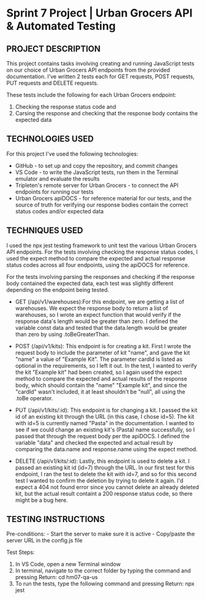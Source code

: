# Sprint 7 Project | Urban Grocers API & Automated Testing
## PROJECT DESCRIPTION
This project contains tasks involving creating and running JavaScript tests on our choice of Urban Grocers API endpoints from the provided documentation. I've written 2 tests each for GET requests, POST requests, PUT requests and DELETE requests. 

These tests include the following for each Urban Grocers endpoint: 
1. Checking the response status code and 
2. Carsing the response and checking that the response body contains the expected data

## TECHNOLOGIES USED
For this project I've used the following technologies:
- GitHub - to set up and copy the repository, and commit changes
- VS Code - to write the JavaScript tests, run them in the Terminal emulator and evaluate the results
- Tripleten's remote server for Urban Grocers - to connect the API endpoints for running our tests
- Urban Grocers apiDOCS - for reference material for our tests, and the source of truth for verifying our response bodies contain the correct status codes and/or expected data

## TECHNIQUES USED
I used the npx jest testing framework to unit test the various Urban Grocers API endpoints. For the tests involving checking the response status codes, I used the expect method to compare the expected and actual response status codes across all four endpoints, using the apiDOCS for reference. 

For the tests involving parsing the responses and checking if the response body contained the expected data, each test was slightly different depending on the endpoint being tested. 
- GET (/api/v1/warehouses):For this endpoint, we are getting a list of warehouses. We expect the response body to return a list of warehouses, so I wrote an expect function that would verify if the response data's length would be greater than zero. I defined the variable const data and tested that the data.length would be greater than zero by using .toBeGreaterThan. 

- POST (/api/v1/kits): This endpoint is for creating a kit. First I wrote the request body to include the parameter of kit "name", and gave the kit "name" a value of "Example Kit". The parameter cardId is listed as optional in the requirements, so I left it out. In the test, I wanted to verify the kit "Example kit" had been created, so I again used the expect method to compare the expected and actual results of the response body, which should contain the "name" "Example kit", and since the "cardId" wasn't included, it at least shouldn't be "null", all using the .toBe operator.

- PUT (/api/v1/kits/:id): This endpoint is for changing a kit. I passed the kit id of an existing kit through the URL (in this case, I chose id=5). The kit with id=5 is currently named "Pasta" in the documentation. I wanted to see if we could change an existing kit's (Pasta) name successfully, so I passed that through the request body per the apiDOCS. I defined the variable "data" and checked the expected and actual result by comparing the data.name and response.name using the expect method. 

- DELETE (/api/v1/kits/:id): Lastly, this endpoint is used to delete a kit. I passed an existing kit id (id=7) through the URL. In our first test for this endpoint, I ran the test to delete the kit with id=7, and so for this second test I wanted to confirm the deletion by trying to delete it again. I'd expect a 404 not found error since you cannot delete an already deleted kit, but the actual result containt a 200 response status code, so there might be a bug here. 

## TESTING INSTRUCTIONS
Pre-conditions:
    - Start the server to make sure it is active
    - Copy/paste the server URL in the config.js file

Test Steps:
1. In VS Code, open a new Terminal window
2. In terminal, navigate to the correct folder by typing the command and pressing Return:
    cd hm07-qa-us
3. To run the tests, type the following command and pressing Return:
    npx jest
